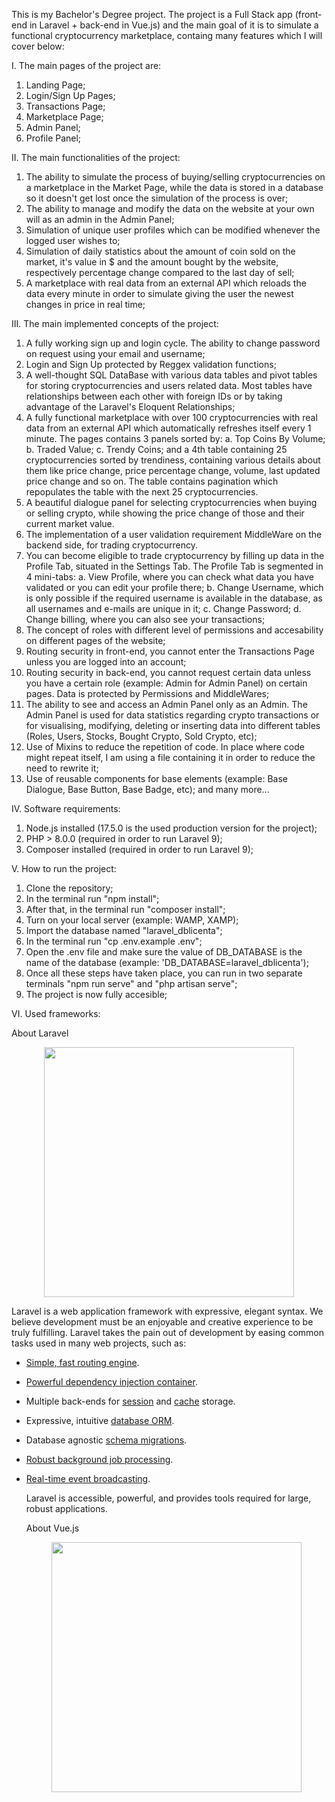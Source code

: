   This is my Bachelor's Degree project. The project is a Full Stack app (front-end in Laravel + back-end in Vue.js) and the main goal of it is to simulate a functional cryptocurrency marketplace, containg many features which I will cover below:
  
  I. The main pages of the project are: 
  
 1. Landing Page;
 2. Login/Sign Up Pages;
 3. Transactions Page;
 4. Marketplace Page;
 5. Admin Panel;
 6. Profile Panel;
 
 II. The main functionalities of the project:
 
1. The ability to simulate the process of buying/selling cryptocurrencies on a marketplace in the Market Page, while the data is stored in a database so it doesn't get lost once the simulation of the process is over;
2. The ability to manage and modify the data on the website at your own will as an admin in the Admin Panel;
3. Simulation of unique user profiles which can be modified whenever the logged user wishes to;
4. Simulation of daily statistics about the amount of coin sold on the market, it's value in $ and the amount bought by the website, respectively percentage change compared to the last day of sell;
5. A marketplace with real data from an external API which reloads the data every minute in order to simulate giving the user the newest changes in price in real time;

 III. The main implemented concepts of the project:
 
1. A fully working sign up and login cycle. The ability to change password on request using your email and username;
2. Login and Sign Up protected by Reggex validation functions;
3. A well-thought SQL DataBase with various data tables and pivot tables for storing cryptocurrencies and users related data. Most tables have relationships between each other with foreign IDs or by taking advantage of the Laravel's Eloquent Relationships;  
4. A fully functional marketplace with over 100 cryptocurrencies with real data from an external API which automatically refreshes itself every 1 minute. The pages contains 3 panels sorted by: 
   a. Top Coins By Volume; 
   b. Traded Value;
   c. Trendy Coins;
 and a 4th table containing 25 cryptocurrencies sorted by trendiness, containing various details about them like price change, price percentage change, volume, last updated price change and so on. The table contains pagination which repopulates the table with the next 25 cryptocurrencies.  
3. A beautiful dialogue panel for selecting cryptocurrencies when buying or selling crypto, while showing the price change of those and their current market value. 
4. The implementation of a user validation requirement MiddleWare on the backend side, for trading cryptocurrency.
5. You can become eligible to trade cryptocurrency by filling up data in the Profile Tab, situated in the Settings Tab. The Profile Tab is segmented in 4 mini-tabs:
  a. View Profile, where you can check what data you have validated or you can edit your profile there;
  b. Change Username, which is only possible if the required username is available in the database, as all usernames and e-mails are unique in it;
  c. Change Password;
  d. Change billing, where you can also see your transactions;
6. The concept of roles with different level of permissions and accesability on different pages of the website;
6. Routing security in front-end, you cannot enter the Transactions Page unless you are logged into an account;
7. Routing security in back-end, you cannot request certain data unless you have a certain role (example: Admin for Admin Panel) on certain pages. Data is protected by Permissions and MiddleWares;
8. The ability to see and access an Admin Panel only as an Admin. The Admin Panel is used for data statistics regarding crypto transactions or for visualising, modifying, deleting or inserting data into different tables (Roles, Users, Stocks, Bought Crypto, Sold Crypto, etc);
9. Use of Mixins to reduce the repetition of code. In place where code might repeat itself, I am using a file containing it in order to reduce the need to rewrite it;
10. Use of reusable components for base elements (example: Base Dialogue, Base Button, Base Badge, etc); 
  and many more...
 
  IV. Software requirements: 
 
 1. Node.js installed (17.5.0 is the used production version for the project);
 2. PHP > 8.0.0 (required in order to run Laravel 9);
 3. Composer installed (required in order to run Laravel 9);
 
  V. How to run the project:

 1. Clone the repository;
 2. In the terminal run "npm install";
 3. After that, in the terminal run "composer install";
 4. Turn on your local server (example: WAMP, XAMP);
 5. Import the database named "laravel_dblicenta";
 6. In the terminal run "cp .env.example .env";
 7. Open the .env file and make sure the value of DB_DATABASE is the name of the database (example: 'DB_DATABASE=laravel_dblicenta');
 8. Once all these steps have taken place, you can run in two separate terminals "npm run serve" and "php artisan serve";
 9. The project is now fully accesible;

  VI. Used frameworks: 
  
  About Laravel

 <p align="center"><a href="https://laravel.com" target="_blank"><img src="https://raw.githubusercontent.com/laravel/art/master/logo-lockup/5%20SVG/2%20CMYK/1%20Full%20Color/laravel-logolockup-cmyk-red.svg" width="400"></a></p>

  Laravel is a web application framework with expressive, elegant syntax. We believe development must be an enjoyable and creative experience to be truly fulfilling. Laravel takes the pain out of development by easing common tasks used in many web projects, such as:

- [Simple, fast routing engine](https://laravel.com/docs/routing).
- [Powerful dependency injection container](https://laravel.com/docs/container).
- Multiple back-ends for [session](https://laravel.com/docs/session) and [cache](https://laravel.com/docs/cache) storage.
- Expressive, intuitive [database ORM](https://laravel.com/docs/eloquent).
- Database agnostic [schema migrations](https://laravel.com/docs/migrations).
- [Robust background job processing](https://laravel.com/docs/queues).
- [Real-time event broadcasting](https://laravel.com/docs/broadcasting).

  Laravel is accessible, powerful, and provides tools required for large, robust applications.

  About Vue.js
  
  <p align="center"><a href="https://vuejs.org" target="_blank"><img src="https://raw.githubusercontent.com/laravel/art/master/logo-lockup/5%20SVG/2%20CMYK/1%20Full%20Color/laravel-logolockup-cmyk-red.svg" width="400"></a></p>
